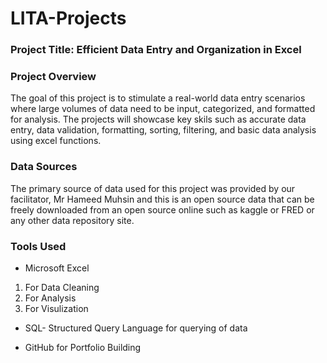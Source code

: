 # LITA-Projects

 ### Project Title: Efficient Data Entry and Organization in Excel
 
 ### Project Overview
 The goal of this project is to stimulate a real-world  data entry scenarios where large volumes of data need to be input, categorized, and formatted for analysis. The projects will showcase key skils such as accurate data entry, data validation, formatting, sorting, filtering, and basic data analysis using excel functions.  

 ### Data Sources
 The primary source of data used for this project was provided by our facilitator, Mr Hameed Muhsin and this is an open source data that can be freely downloaded from an open source online such as kaggle or FRED or any other data repository site.

 ### Tools Used
-  Microsoft Excel
  1. For Data Cleaning
  2. For Analysis 
  3. For Visulization
     
-  SQL- Structured Query Language for querying of data
  
-  GitHub for Portfolio Building 






















